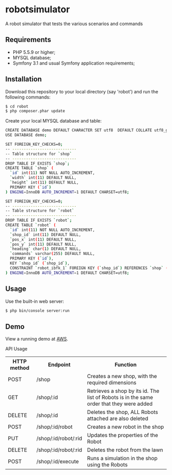 robotsimulator 
========================

A robot simulator that tests the various scenarios and commands

Requirements
------------

  * PHP 5.5.9 or higher;
  * MYSQL database;
  * Symfony 3.1 and usual Symfony application requirements;
  
Installation
------------
Download this repository to your local directory (say 'robot') and run the following commands:
```bash
$ cd robot 
$ php composer.phar update
```
Create your local MYSQL database and table:
```bash
CREATE DATABASE demo DEFAULT CHARACTER SET utf8  DEFAULT COLLATE utf8_general_ci;
USE DATABASE demo;

SET FOREIGN_KEY_CHECKS=0;
-- ----------------------------
-- Table structure for `shop`
-- ----------------------------
DROP TABLE IF EXISTS `shop`;
CREATE TABLE `shop` (
  `id` int(11) NOT NULL AUTO_INCREMENT,
  `width` int(11) DEFAULT NULL,
  `height` int(11) DEFAULT NULL,
  PRIMARY KEY (`id`)
) ENGINE=InnoDB AUTO_INCREMENT=1 DEFAULT CHARSET=utf8;

SET FOREIGN_KEY_CHECKS=0;
-- ----------------------------
-- Table structure for `robot`
-- ----------------------------
DROP TABLE IF EXISTS `robot`;
CREATE TABLE `robot` (
  `id` int(11) NOT NULL AUTO_INCREMENT,
  `shop_id` int(11) DEFAULT NULL,
  `pos_x` int(11) DEFAULT NULL,
  `pos_y` int(11) DEFAULT NULL,
  `heading` char(1) DEFAULT NULL,
  `commands` varchar(255) DEFAULT NULL,
  PRIMARY KEY (`id`),
  KEY `shop_id` (`shop_id`),
  CONSTRAINT `robot_ibfk_1` FOREIGN KEY (`shop_id`) REFERENCES `shop` (`id`) ON DELETE CASCADE ON UPDATE CASCADE
) ENGINE=InnoDB AUTO_INCREMENT=1 DEFAULT CHARSET=utf8;

```


Usage
-----
Use the built-in web server:
```bash
$ php bin/console server:run
```

Demo
-----
View a running demo at <a href="http://ec2-52-62-172-4.ap-southeast-2.compute.amazonaws.com/">AWS</a>.

API Usage
<table>
 <tr><th>HTTP method</th><th>Endpoint</th><th>Function</th></tr>
 <tr><td>POST</td><td>/shop</td><td>Creates a new shop, with the required dimensions</td></tr>
 <tr><td>GET</td><td>/shop/:id</td><td>Retrieves a shop by its id. The list of Robots is in the same order that they were added</td></tr>
 <tr><td>DELETE</td><td>/shop/:id</td><td>Deletes the shop, ALL Robots attached are also deleted</td></tr>
<tr><td>POST</td><td>/shop/:id/robot</td><td>Creates a new robot in the shop</td></tr>
<tr><td>PUT</td><td>/shop/:id/robot/:rid</td><td>Updates the properties of the Robot</td></tr>
<tr><td>DELETE</td><td>/shop/:id/robot/:rid</td><td>Deletes the robot from the lawn</td></tr>
<tr><td>POST</td><td>/shop/:id/execute</td><td>Runs a simulation in the shop using the Robots</td></tr>
</table>
